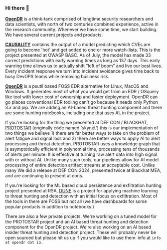 ### Hi there 👋

[**OpenDR**](https://github.com/opendr-io) is a think-tank comprised of longtime security researchers and data scientists, with north of two centuries combined experience, active in the research community. Whenever we have some time, we start building. We have several current projects and products:

[**CAUSALITY**](https://github.com/opendr-io/causality) contains the output of a model predicting which CVEs are going to become 'hot' and get added to one or more watch-lists. This is the project presented at OWASP BASC. As of July, the model has made 33 correct predictions with early warning times as long as 137 days. This early wanring time allows us to actually shift "left of boom" and live our best lives. Every incident response we turn into incident avoidance gives time back to busy DevOPS teams while removing business risk.

[**OpenDR**](https://github.com/opendr-io/opendr) is a psutil based FOSS EDR alternative for Linux, MacOS and Windows. It generates most of what you would get from an EDR / OSquery like tool with lower cost of ownership and faster deployment. OpenDR can go places conventional EDR tooling can't go because it needs only Python 3.x and pip. We are adding an AI-based threat hunting component and there are some hunting notebooks, including one that uses AI, in the project.

If you're looking for the thing we presented at DEF CON / BLACKHAT, [PROTOSTAR](https://github.com/opendr-io/protostar-web) (originally code named 'skynet') this is our implementation of two things we believe 1) there are far better ways to take on the problem of alert fatigue and signal loss and 2) there are better ways to apply AI to alert processing and threat detection. PROTOSTAR uses a knowledge graph that is asymptotically efficient in polynomial time, processing tens of thousands of alerts per minute. It is effective at turning raw alert data into high signal with or without AI. Unlike many such tools, our pipelines allow for AI model processing of entire detection artifact streams at acceptable cost. Unlike many We did a release at DEF CON 2024, presented twice at Blackhat MEA, and are continuing to present at cons.

If you're looking for the ML based cloud persistence and exfiltration hunting project presented at RSA, [DUNE](https://github.com/opendr-io/dune) is a project for applying machine learning to threat hunting and detection with an initial focus on exfiltration. Most of the tools in there are FOSS but not all (we have dashboards for some popular products in addition to notebooks.)

There are also a few private projects. We're working on a tuned model for the PROTOSTAR project and an AI based threat hunting and detection component for the OpenDR project. We're also working on an AI based insider threat hunting and detection project. These will probably never be open sourced but please hit us up if you would like to use them: info at `info at opendr dot io.`


